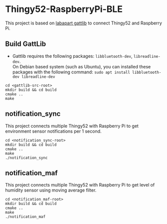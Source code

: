 # Thingy52-RaspberryPi-BLE
This project is based on [labapart gattlib](https://github.com/labapart/gattlib) to connect Thingy52 and Raspberry Pi.

## Build GattLib

* Gattlib requires the following packages: `libbluetooth-dev`, `libreadline-dev`.  
On Debian based system (such as Ubuntu), you can installed these packages with the
following command: `sudo apt install libbluetooth-dev libreadline-dev`
```
cd <gattlib-src-root>
mkdir build && cd build
cmake ..
make
```

## notification_sync
This project connects multiple Thingy52 with Raspberry Pi to get environment sensor notifications per 1 second.
```
cd <notification_sync-root>
mkdir build && cd build
cmake ..
make
./notification_sync
```

## notification_maf
This project connects multiple Thingy52 with Raspberry Pi to get level of humidity sensor using moving average filter.
```
cd <notification_maf-root>
mkdir build && cd build
cmake ..
make
./notification_maf
```
